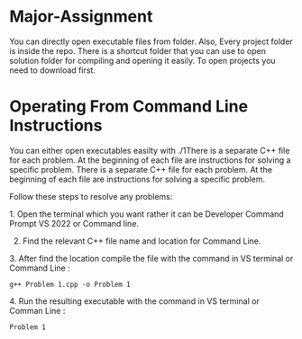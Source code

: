 # Major-Assignment
You can directly open executable files from folder. 
Also,
Every project folder is inside the repo. There is a shortcut folder that you can use to open solution folder for compiling and opening it easily. To open projects you need to download first.


#  Operating From Command Line Instructions
You can either open executables easilty with ./1There is a separate C++ file for each problem. At the beginning of each file are instructions for solving a specific problem.  There is a separate C++ file for each problem. At the beginning of each file are instructions for solving a specific problem.

Follow these steps to resolve any problems:  

1.⁠ Open the terminal which you want rather it can be Developer Command Prompt VS 2022 or Command line.

2. Find the relevant C++ file name and location for Command Line.

3.⁠ After find the location compile the file with the command in VS terminal or Command Line⁠ : 

    g++ Problem 1.cpp -o Problem 1  

4.⁠ ⁠Run the resulting executable with the command in VS terminal or Comman Line : ⁠ 

    Problem 1 
